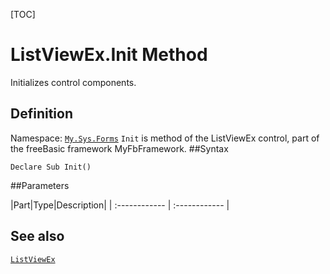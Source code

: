 [TOC]
# ListViewEx.Init Method
Initializes control components.
## Definition
Namespace: [`My.Sys.Forms`](My.Sys.Forms.md)
`Init` is method of the ListViewEx control, part of the freeBasic framework MyFbFramework.
##Syntax
```freeBasic
Declare Sub Init()
```

##Parameters

|Part|Type|Description|
| :------------ | :------------ |
## See also
[`ListViewEx`](ListViewEx.md)
